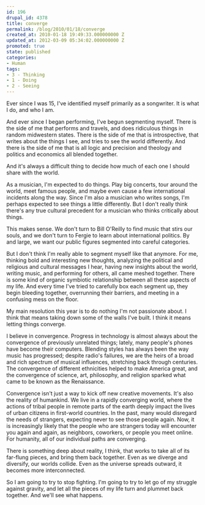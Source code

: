 ```yaml
---
id: 196
drupal_id: 4378
title: converge
permalink: /blog/2010/01/18/converge
created_at: 2010-01-18 19:49:33.000000000 Z
updated_at: 2012-03-09 05:34:02.000000000 Z
promoted: true
state: published
categories:
- Human
tags:
- 3 - Thinking
- 1 - Doing
- 2 - Seeing
---
```

Ever since I was 15, I've identified myself primarily as a songwriter. It is what I do, and who I am.

And ever since I began performing, I've begun segmenting myself. There is the side of me that performs and travels, and does ridiculous things in random midwestern states. There is the side of me that is introspective, that writes about the things I see, and tries to see the world differently. And there is the side of me that is all logic and precision and theology and politics and economics all blended together.

And it's always a difficult thing to decide how much of each one I should share with the world.

As a musician, I'm expected to do things. Play big concerts, tour around the world, meet famous people, and maybe even cause a few international incidents along the way. Since I'm also a musician who writes songs, I'm perhaps expected to see things a little differently. But I don't really think there's any true cultural precedent for a musician who thinks critically about things.

This makes sense. We don't turn to Bill O'Reilly to find music that stirs our souls, and we don't turn to Fergie to learn about international politics. By and large, we want our public figures segmented into careful categories.

But I don't think I'm really able to segment myself like that anymore. For me, thinking bold and interesting new thoughts, analyzing the political and religious and cultural messages I hear, having new insights about the world, writing music, and performing for others, all came meshed together. There is some kind of organic symbiotic relationship between all these aspects of my life. And every time I've tried to carefully box each segment up, they begin bleeding together, overrunning their barriers, and meeting in a confusing mess on the floor.

My main resolution this year is to do nothing I'm not passionate about. I think that means taking down some of the walls I've built. I think it means letting things converge.

I believe in convergence. Progress in technology is almost always about the convergence of previously unrelated things; lately, many people's phones have become their computers. Blending styles has always been the way music has progressed; despite radio's failures, we are the heirs of a broad and rich spectrum of musical influences, stretching back through centuries. The convergence of different ethnicities helped to make America great, and the convergence of science, art, philosophy, and religion sparked what came to be known as the Renaissance.

Convergence isn't just a way to kick off new creative movements. It's also the reality of humankind. We live in a rapidly converging world, where the actions of tribal people in remote parts of the earth deeply impact the lives of urban citizens in first-world countries. In the past, many would disregard the needs of strangers, expecting never to see those people again. Now, it is increasingly likely that the people who are strangers today will encounter you again and again, as neighbors, coworkers, or people you meet online. For humanity, all of our individual paths are converging.

There is something deep about reality, I think, that works to take all of its far-flung pieces, and bring them back together. Even as we diverge and diversify, our worlds collide. Even as the universe spreads outward, it becomes more interconnected.

So I am going to try to stop fighting. I'm going to try to let go of my struggle against gravity, and let all the pieces of my life turn and plummet back together. And we'll see what happens.
